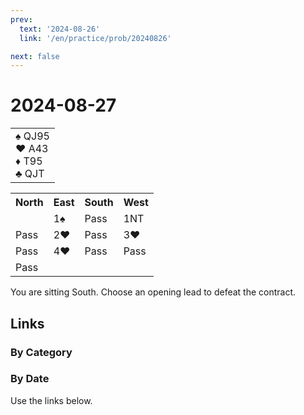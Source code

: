 ```yaml
---
prev:
  text: '2024-08-26'
  link: '/en/practice/prob/20240826'

next: false
---
```


# 2024-08-27

<table class="hand">
	<tr>
		<td>♠ QJ95<br>♥ A43<br>♦ T95<br>♣ QJT</td>
	</tr>
</table>

<table class="auction">
	<tr>
		<th>North</th>
		<th>East</th>
		<th>South</th>
		<th>West</th>
	</tr>
	<tr>
		<td></td>
		<td>1♠</td>
		<td>Pass</td>
		<td>1NT</td>
	</tr>
	<tr>
		<td>Pass</td>
		<td>2♥</td>
		<td>Pass</td>
		<td>3♥</td>
	</tr>
	<tr>
		<td>Pass</td>
		<td>4♥</td>
		<td>Pass</td>
		<td>Pass</td>
	</tr>
	<tr>
		<td>Pass</td>
		<td></td>
		<td></td>
		<td></td>
	</tr>
</table>

You are sitting South. Choose an opening lead to defeat the contract.

## Links

[<Badge type="tip" text="Check Solution"/>](/en/learning/prob/20240827)

### By Category

[<Badge type="tip" text="<--"/>](/en/practice/prob/20240820)
[<Badge type="tip" text="Calendar"/>](/en/practice/calendar/202408)
[<Badge type="info" text="-->"/>](/en/practice/prob/20240827#links)

### By Date

Use the links below.